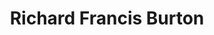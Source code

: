 ---
title: "Richard Francis Burton"
hashtag: "richard-francis-burton"
born-on: 1821-03-19
died-on: 1890-10-20
tags:
  - Writer
  - Explorer
  - Soldier
  - Human Being
  - dead at the moment
---